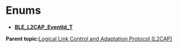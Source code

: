 # Enums

-   **[BLE\_L2CAP\_EventId\_T](GUID-08754DED-539F-4A79-819A-92C50CC7F476.md)**  


**Parent topic:**[Logical Link Control and Adaptation Protocol \(L2CAP\)](GUID-AC63CD9D-49A9-43C4-9C19-26FB8461730B.md)

